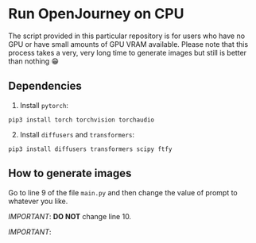 # Run OpenJourney on CPU

The script provided in this particular repository is for users who have no GPU or have small amounts of GPU VRAM available. Please note that this process takes a very, very long time to generate images but still is better than nothing 😁

## Dependencies 

1. Install `pytorch`:

```
pip3 install torch torchvision torchaudio
```

2. Install `diffusers` and `transformers`:

```
pip3 install diffusers transformers scipy ftfy
```

## How to generate images

Go to line 9 of the file `main.py` and then change the value of prompt to whatever you like.

_IMPORTANT_: __DO NOT__ change line 10. 

_IMPORTANT_: 